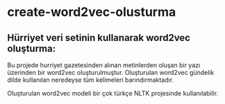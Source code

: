 # create-word2vec-olusturma
## Hürriyet veri setinin kullanarak word2vec oluşturma:

Bu projede hurriyet gazetesinden alınan metinlerden oluşan bir yazı üzerinden bir word2vec oluşturulmuştur.
Oluşturulan word2vec gündelik dilde kullanılan neredeyse tüm kelimeleri barındırmaktadır.

Oluşturulan word2vec modeli bir çok türkçe NLTK projesinde kullanılabilir.
